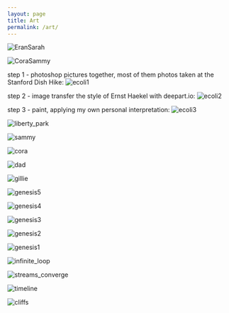```yaml
---
layout: page
title: Art
permalink: /art/
---
```


![EranSarah](https://raw.githubusercontent.com/eagmon/eagmon.github.io/master/images/artwork/EandS.jpg)

![CoraSammy](https://raw.githubusercontent.com/eagmon/eagmon.github.io/master/images/artwork/CandS.jpg)

step 1 - photoshop pictures together, most of them photos taken at the Stanford Dish Hike:
![ecoli1](https://raw.githubusercontent.com/eagmon/eagmon.github.io/master/images/artwork/ecoli1.jpg)

step 2 - image transfer the style of Ernst Haekel with deepart.io:
![ecoli2](https://raw.githubusercontent.com/eagmon/eagmon.github.io/master/images/artwork/ecoli2.jpg)

step 3 - paint, applying my own personal interpretation:
![ecoli3](https://raw.githubusercontent.com/eagmon/eagmon.github.io/master/images/artwork/ecoli3.jpg)

![liberty_park](https://raw.githubusercontent.com/eagmon/eagmon.github.io/master/images/artwork/liberty_park.jpg)

![sammy](https://raw.githubusercontent.com/eagmon/eagmon.github.io/master/images/artwork/sammy.jpg)

![cora](https://raw.githubusercontent.com/eagmon/eagmon.github.io/master/images/artwork/cora.jpg)

![dad](https://raw.githubusercontent.com/eagmon/eagmon.github.io/master/images/artwork/dad.jpg)

![gillie](https://raw.githubusercontent.com/eagmon/eagmon.github.io/master/images/artwork/gillie.jpg)

![genesis5](https://raw.githubusercontent.com/eagmon/eagmon.github.io/master/images/artwork/genesis5.jpg)

![genesis4](https://raw.githubusercontent.com/eagmon/eagmon.github.io/master/images/artwork/genesis4.jpg)

![genesis3](https://raw.githubusercontent.com/eagmon/eagmon.github.io/master/images/artwork/genesis3.jpg)

![genesis2](https://raw.githubusercontent.com/eagmon/eagmon.github.io/master/images/artwork/genesis2.jpg)

![genesis1](https://raw.githubusercontent.com/eagmon/eagmon.github.io/master/images/artwork/genesis1.jpg)

![infinite_loop](https://raw.githubusercontent.com/eagmon/eagmon.github.io/master/images/artwork/infinite_loop.jpg)

![streams_converge](https://raw.githubusercontent.com/eagmon/eagmon.github.io/master/images/artwork/streams_converge.jpg)

![timeline](https://raw.githubusercontent.com/eagmon/eagmon.github.io/master/images/artwork/timeline.jpg)

![cliffs](https://raw.githubusercontent.com/eagmon/eagmon.github.io/master/images/artwork/cliffs.jpg)
